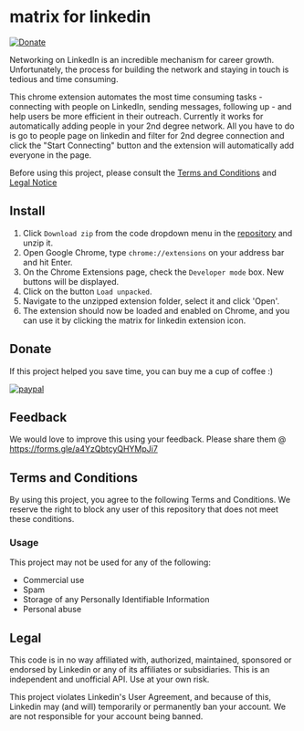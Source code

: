 # matrix for linkedin
[![Donate](https://img.shields.io/badge/Donate-PayPal-green.svg)](https://www.paypal.com/paypalme/goshtesh)

Networking on LinkedIn is an incredible mechanism for career growth. Unfortunately, the process for building the network and staying in touch is tedious and time consuming.

This chrome extension automates the most time consuming tasks - connecting with people on LinkedIn, sending messages, following up - and help users be more efficient in their outreach. Currently it works for automatically adding people in your 2nd degree network. All you have to do is go to people page on linkedin and filter for 2nd degree connection and click the "Start Connecting" button and the extension will automatically add everyone in the page.

Before using this project, please consult the [Terms and Conditions](#terms-and-conditions) and [Legal Notice](#legal)

## Install

1. Click `Download zip` from the code dropdown menu in the [repository](https://github.com/goshtesh/matrix) and unzip it.
2. Open Google Chrome, type `chrome://extensions` on your address bar and hit Enter.
3. On the Chrome Extensions page, check the `Developer mode` box. New buttons will be displayed.
4. Click on the button `Load unpacked`.
5. Navigate to the unzipped extension folder, select it and click 'Open'.
6. The extension should now be loaded and enabled on Chrome, and you can use it by clicking the matrix for linkedin extension icon.

## Donate
If this project helped you save time, you can buy me a cup of coffee :) 

[![paypal](https://www.paypalobjects.com/en_US/i/btn/btn_donateCC_LG.gif)](https://www.paypal.com/paypalme/goshtesh)

## Feedback
We would love to improve this using your feedback. Please share them @ https://forms.gle/a4YzQbtcyQHYMpJi7
## Terms and Conditions

By using this project, you agree to the following Terms and Conditions. We reserve the right to block any user of this repository that does not meet these conditions.

### Usage

This project may not be used for any of the following:

- Commercial use
- Spam
- Storage of any Personally Identifiable Information
- Personal abuse

## Legal

This code is in no way affiliated with, authorized, maintained, sponsored or endorsed by Linkedin or any of its affiliates or subsidiaries. This is an independent and unofficial API. Use at your own risk.

This project violates Linkedin's User Agreement, and because of this, Linkedin may (and will) temporarily or permanently ban your account. We are not responsible for your account being banned.
